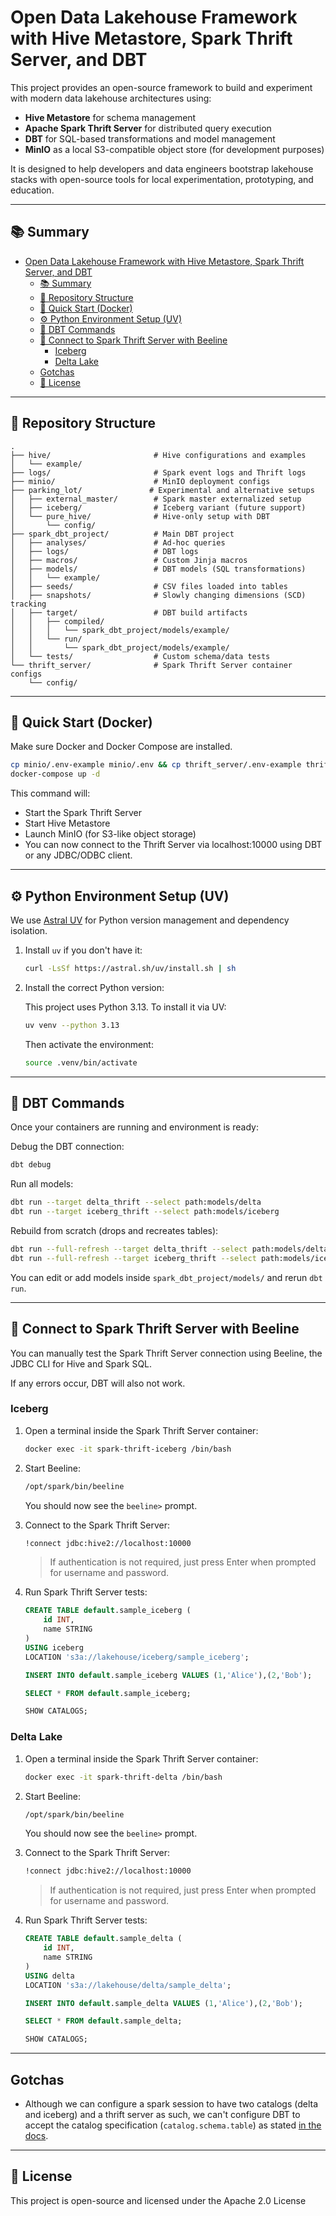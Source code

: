 # Open Data Lakehouse Framework with Hive Metastore, Spark Thrift Server, and DBT

This project provides an open-source framework to build and experiment with modern data lakehouse architectures using:

- **Hive Metastore** for schema management  
- **Apache Spark Thrift Server** for distributed query execution  
- **DBT** for SQL-based transformations and model management  
- **MinIO** as a local S3-compatible object store (for development purposes)  

It is designed to help developers and data engineers bootstrap lakehouse stacks with open-source tools for local experimentation, prototyping, and education.

---

## 📚 Summary

- [Open Data Lakehouse Framework with Hive Metastore, Spark Thrift Server, and DBT](#open-data-lakehouse-framework-with-hive-metastore-spark-thrift-server-and-dbt)
  - [📚 Summary](#-summary)
  - [🌲 Repository Structure](#-repository-structure)
  - [🚀 Quick Start (Docker)](#-quick-start-docker)
  - [⚙️ Python Environment Setup (UV)](#️-python-environment-setup-uv)
  - [🔧 DBT Commands](#-dbt-commands)
  - [🧪 Connect to Spark Thrift Server with Beeline](#-connect-to-spark-thrift-server-with-beeline)
    - [Iceberg](#iceberg)
    - [Delta Lake](#delta-lake)
  - [Gotchas](#gotchas)
  - [📝 License](#-license)

---

## 🌲 Repository Structure

```text
.
├── hive/                       # Hive configurations and examples
│   └── example/
├── logs/                       # Spark event logs and Thrift logs
├── minio/                      # MinIO deployment configs
├── parking_lot/               # Experimental and alternative setups
│   ├── external_master/        # Spark master externalized setup
│   ├── iceberg/                # Iceberg variant (future support)
│   └── pure_hive/              # Hive-only setup with DBT
│       └── config/
├── spark_dbt_project/          # Main DBT project
│   ├── analyses/               # Ad-hoc queries
│   ├── logs/                   # DBT logs
│   ├── macros/                 # Custom Jinja macros
│   ├── models/                 # DBT models (SQL transformations)
│   │   └── example/
│   ├── seeds/                  # CSV files loaded into tables
│   ├── snapshots/              # Slowly changing dimensions (SCD) tracking
│   ├── target/                 # DBT build artifacts
│   │   ├── compiled/
│   │   │   └── spark_dbt_project/models/example/
│   │   └── run/
│   │       └── spark_dbt_project/models/example/
│   └── tests/                  # Custom schema/data tests
└── thrift_server/              # Spark Thrift Server container configs
    └── config/
```

---

## 🚀 Quick Start (Docker)

Make sure Docker and Docker Compose are installed.

```bash
cp minio/.env-example minio/.env && cp thrift_server/.env-example thrift_server/.env && cp hive/.env-example hive/.env
docker-compose up -d
```

This command will:

- Start the Spark Thrift Server
- Start Hive Metastore
- Launch MinIO (for S3-like object storage)
- You can now connect to the Thrift Server via localhost:10000 using DBT or any JDBC/ODBC client.

---

## ⚙️ Python Environment Setup (UV)

We use [Astral UV](https://github.com/astral-sh/uv) for Python version management and dependency isolation.

1. Install ``uv`` if you don't have it:

    ```bash
    curl -LsSf https://astral.sh/uv/install.sh | sh
    ```

2. Install the correct Python version:

    This project uses Python 3.13. To install it via UV:

    ```bash
    uv venv --python 3.13
    ```

    Then activate the environment:

    ```bash
    source .venv/bin/activate
    ```

---

## 🔧 DBT Commands

Once your containers are running and environment is ready:

Debug the DBT connection:

```bash
dbt debug
```

Run all models:

```bash
dbt run --target delta_thrift --select path:models/delta
dbt run --target iceberg_thrift --select path:models/iceberg
```

Rebuild from scratch (drops and recreates tables):

```bash
dbt run --full-refresh --target delta_thrift --select path:models/delta
dbt run --full-refresh --target iceberg_thrift --select path:models/iceberg
```

You can edit or add models inside ``spark_dbt_project/models/`` and rerun ``dbt run``.

---

## 🧪 Connect to Spark Thrift Server with Beeline

You can manually test the Spark Thrift Server connection using Beeline, the JDBC CLI for Hive and Spark SQL.

If any errors occur, DBT will also not work.

### Iceberg

1. Open a terminal inside the Spark Thrift Server container:

    ```bash
    docker exec -it spark-thrift-iceberg /bin/bash
    ```

2. Start Beeline:

    ```bash
    /opt/spark/bin/beeline
    ```

    You should now see the ``beeline>`` prompt.

3. Connect to the Spark Thrift Server:

    ```bash
    !connect jdbc:hive2://localhost:10000
    ```

    >If authentication is not required, just press Enter when prompted for username and password.

4. Run Spark Thrift Server tests:

    ```sql
    CREATE TABLE default.sample_iceberg (
        id INT,
        name STRING
    )
    USING iceberg
    LOCATION 's3a://lakehouse/iceberg/sample_iceberg';

    INSERT INTO default.sample_iceberg VALUES (1,'Alice'),(2,'Bob');

    SELECT * FROM default.sample_iceberg;

    SHOW CATALOGS;
    ```

### Delta Lake

1. Open a terminal inside the Spark Thrift Server container:

    ```bash
    docker exec -it spark-thrift-delta /bin/bash
    ```

2. Start Beeline:

    ```bash
    /opt/spark/bin/beeline
    ```

    You should now see the ``beeline>`` prompt.

3. Connect to the Spark Thrift Server:

    ```bash
    !connect jdbc:hive2://localhost:10000
    ```

    >If authentication is not required, just press Enter when prompted for username and password.

4. Run Spark Thrift Server tests:

    ```sql
    CREATE TABLE default.sample_delta (
        id INT,
        name STRING
    )
    USING delta
    LOCATION 's3a://lakehouse/delta/sample_delta';

    INSERT INTO default.sample_delta VALUES (1,'Alice'),(2,'Bob');

    SELECT * FROM default.sample_delta;

    SHOW CATALOGS;
    ```

---

## Gotchas

- Although we can configure a spark session to have two catalogs (delta and iceberg) and a thrift server as such, we can't configure DBT to accept the catalog specification (``catalog.schema.table``) as stated [in the docs](https://docs.getdbt.com/reference/resource-configs/spark-configs#always-schema-never-database).

---

## 📝 License

This project is open-source and licensed under the Apache 2.0 License
